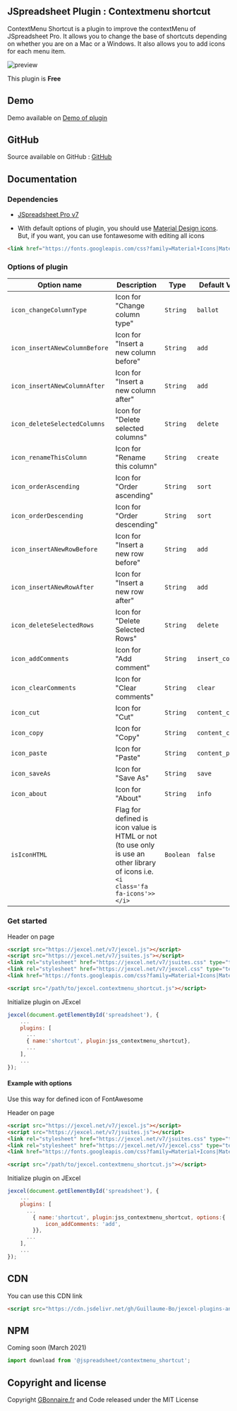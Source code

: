 ## JSpreadsheet Plugin : Contextmenu shortcut

ContextMenu Shortcut is a plugin to improve the contextMenu of JSpreadsheet Pro. It allows you to change the base of shortcuts depending on whether you are on a Mac or a Windows. It also allows you to add icons for each menu item.

![preview](https://user-images.githubusercontent.com/52194475/91465865-a0dc1780-e88e-11ea-8a41-1ed1f5275c95.png)

This plugin is **Free**

## Demo

Demo available on [Demo of plugin](https://demo.gbonnaire.fr/jExcel/plugin.contextmenu.php)

## GitHub

Source available on GitHub : [GitHub](https://github.com/Guillaume-Bo/jexcel-plugins-and-editors/tree/master/plugins/contextmenu_shortcut)

## Documentation

### Dependencies

- [JSpreadsheet Pro v7](https://www.jspreadsheet.net/v7)

- With default options of plugin, you should use [Material Design icons](https://material.io/resources/icons/). But, if you want, you can use fontawesome with editing all icons

```HTML
<link href="https://fonts.googleapis.com/css?family=Material+Icons|Material+Icons+Outlined|Material+Icons+Two+Tone|Material+Icons+Round|Material+Icons+Sharp" rel="stylesheet">
 ```   

### Options of plugin

<table>
	<thead>
		<tr>
			<th>Option name</th>
			<th>Description</th>
			<th>Type</th>
			<th>Default Value</th>
		</tr>
	</thead>
	<tbody>
		<tr>
			<td><code>icon_changeColumnType</code></td>
			<td>Icon for "Change column type"</td>
			<td><code>String</code></td>
			<td><code>ballot</code></td>
		</tr>
		<tr>
			<td><code>icon_insertANewColumnBefore</code></td>
			<td>Icon for "Insert a new column before"</td>
			<td><code>String</code></td>
			<td><code>add</code></td>
		</tr>
		<tr>
			<td><code>icon_insertANewColumnAfter</code></td>
			<td>Icon for "Insert a new column after"</td>
			<td><code>String</code></td>
			<td><code>add</code></td>
		</tr>
		<tr>
			<td><code>icon_deleteSelectedColumns</code></td>
			<td>Icon for "Delete selected columns"</td>
			<td><code>String</code></td>
			<td><code>delete</code></td>
		</tr>
		<tr>
			<td><code>icon_renameThisColumn</code></td>
			<td>Icon for "Rename this column"</td>
			<td><code>String</code></td>
			<td><code>create</code></td>
		</tr>
		<tr>
			<td><code>icon_orderAscending</code></td>
			<td>Icon for "Order ascending"</td>
			<td><code>String</code></td>
			<td><code>sort</code></td>
		</tr>
		<tr>
			<td><code>icon_orderDescending</code></td>
			<td>Icon for "Order descending"</td>
			<td><code>String</code></td>
			<td><code>sort</code></td>
		</tr>
		<tr>
			<td><code>icon_insertANewRowBefore</code></td>
			<td>Icon for "Insert a new row before"</td>
			<td><code>String</code></td>
			<td><code>add</code></td>
		</tr>
		<tr>
			<td><code>icon_insertANewRowAfter</code></td>
			<td>Icon for "Insert a new row after"</td>
			<td><code>String</code></td>
			<td><code>add</code></td>
		</tr>
		<tr>
			<td><code>icon_deleteSelectedRows</code></td>
			<td>Icon for "Delete Selected Rows"</td>
			<td><code>String</code></td>
			<td><code>delete</code></td>
		</tr>
		<tr>
			<td><code>icon_addComments</code></td>
			<td>Icon for "Add comment"</td>
			<td><code>String</code></td>
			<td><code>insert_comment</code></td>
		</tr>
		<tr>
			<td><code>icon_clearComments</code></td>
			<td>Icon for "Clear comments"</td>
			<td><code>String</code></td>
			<td><code>clear</code></td>
		</tr>
		<tr>
			<td><code>icon_cut</code></td>
			<td>Icon for "Cut"</td>
			<td><code>String</code></td>
			<td><code>content_cut</code></td>
		</tr>
		<tr>
			<td><code>icon_copy</code></td>
			<td>Icon for "Copy"</td>
			<td><code>String</code></td>
			<td><code>content_copy</code></td>
		</tr>
		<tr>
			<td><code>icon_paste</code></td>
			<td>Icon for "Paste"</td>
			<td><code>String</code></td>
			<td><code>content_paste</code></td>
		</tr>
		<tr>
			<td><code>icon_saveAs</code></td>
			<td>Icon for "Save As"</td>
			<td><code>String</code></td>
			<td><code>save</code></td>
		</tr>
		<tr>
			<td><code>icon_about</code></td>
			<td>Icon for "About"</td>
			<td><code>String</code></td>
			<td><code>info</code></td>
		</tr>
		<tr>
			<td><code>isIconHTML</code></td>
			<td>Flag for defined is icon value is HTML or not (to use only is use an other library of icons i.e. <code>&lt;i class='fa fa-icons'>&gt;&lt;/i&gt;</code></td>
			<td><code>Boolean</code></td>
			<td><code>false</code></td>
		</tr>
	</tbody>
</table>

### Get started

Header on page
```HTML
<script src="https://jexcel.net/v7/jexcel.js"></script>
<script src="https://jexcel.net/v7/jsuites.js"></script>
<link rel="stylesheet" href="https://jexcel.net/v7/jsuites.css" type="text/css" />
<link rel="stylesheet" href="https://jexcel.net/v7/jexcel.css" type="text/css" />
<link href="https://fonts.googleapis.com/css?family=Material+Icons|Material+Icons+Outlined|Material+Icons+Two+Tone|Material+Icons+Round|Material+Icons+Sharp" rel="stylesheet">

<script src="/path/to/jexcel.contextmenu_shortcut.js"></script>
```

Initialize plugin on JExcel
```JavaScript
jexcel(document.getElementById('spreadsheet'), {
	...
	plugins: [
      ...
      { name:'shortcut', plugin:jss_contextmenu_shortcut},
      ...  
    ],
    ...
});
```

#### Example with options

Use this way for defined icon of FontAwesome

Header on page
```HTML
<script src="https://jexcel.net/v7/jexcel.js"></script>
<script src="https://jexcel.net/v7/jsuites.js"></script>
<link rel="stylesheet" href="https://jexcel.net/v7/jsuites.css" type="text/css" />
<link rel="stylesheet" href="https://jexcel.net/v7/jexcel.css" type="text/css" />
<link href="https://fonts.googleapis.com/css?family=Material+Icons|Material+Icons+Outlined|Material+Icons+Two+Tone|Material+Icons+Round|Material+Icons+Sharp" rel="stylesheet">

<script src="/path/to/jexcel.contextmenu_shortcut.js"></script>
```

Initialize plugin on JExcel
```JavaScript
jexcel(document.getElementById('spreadsheet'), {
	...
	plugins: [
      ...
        { name:'shortcut', plugin:jss_contextmenu_shortcut, options:{
        	icon_addComments: 'add',
        }},
      ...  
    ],
    ...
});
```
## CDN

You can use this CDN link

```HTML
<script src="https://cdn.jsdelivr.net/gh/Guillaume-Bo/jexcel-plugins-and-editors@latest/plugins/contextmenu_shortcut/jexcel.contextmenu_shortcut.js"></script>
```

## NPM
Coming soon (March 2021)
```javascript
import download from '@jspreadsheet/contextmenu_shortcut';
```

## Copyright and license

Copyright [GBonnaire.fr](https://www.gbonnaire.fr) and Code released under the MIT License
